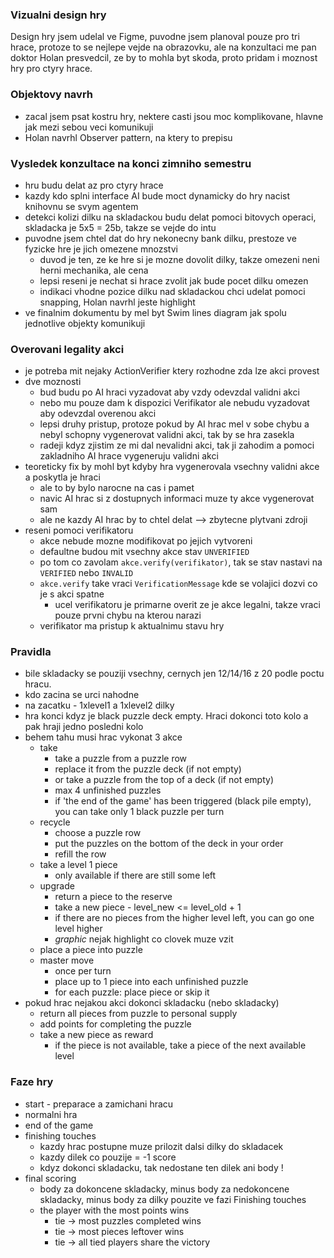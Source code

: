 ### Vizualni design hry

Design hry jsem udelal ve Figme, puvodne jsem planoval pouze pro tri hrace, protoze to se nejlepe vejde na obrazovku, ale na konzultaci me pan doktor Holan presvedcil, ze by to mohla byt skoda, proto pridam i moznost hry pro ctyry hrace.

### Objektovy navrh

- zacal jsem psat kostru hry, nektere casti jsou moc komplikovane, hlavne jak mezi sebou veci komunikuji
- Holan navrhl Observer pattern, na ktery to prepisu

### Vysledek konzultace na konci zimniho semestru

- hru budu delat az pro ctyry hrace
- kazdy kdo splni interface AI bude moct dynamicky do hry nacist knihovnu se svym agentem
- detekci kolizi dilku na skladackou budu delat pomoci bitovych operaci, skladacka je 5x5 = 25b, takze se vejde do intu
- puvodne jsem chtel dat do hry nekonecny bank dilku, prestoze ve fyzicke hre je jich omezene mnozstvi
  - duvod je ten, ze ke hre si je mozne dovolit dilky, takze omezeni neni herni mechanika, ale cena
  - lepsi reseni je nechat si hrace zvolit jak bude pocet dilku omezen
  - indikaci vhodne pozice dilku nad skladackou chci udelat pomoci snapping, Holan navrhl jeste highlight
- ve finalnim dokumentu by mel byt Swim lines diagram jak spolu jednotlive objekty komunikuji

### Overovani legality akci

- je potreba mit nejaky ActionVerifier ktery rozhodne zda lze akci provest
- dve moznosti
  - bud budu po AI hraci vyzadovat aby vzdy odevzdal validni akci
  - nebo mu pouze dam k dispozici Verifikator ale nebudu vyzadovat aby odevzdal overenou akci
  - lepsi druhy pristup, protoze pokud by AI hrac mel v sobe chybu a nebyl schopny vygenerovat validni akci, tak by se hra zasekla
  - radeji kdyz zjistim ze mi dal nevalidni akci, tak ji zahodim a pomoci zakladniho AI hrace vygeneruju validni akci
- teoreticky fix by mohl byt kdyby hra vygenerovala vsechny validni akce a poskytla je hraci
  - ale to by bylo narocne na cas i pamet
  - navic AI hrac si z dostupnych informaci muze ty akce vygenerovat sam
  - ale ne kazdy AI hrac by to chtel delat --> zbytecne plytvani zdroji
- reseni pomoci verifikatoru
  - akce nebude mozne modifikovat po jejich vytvoreni
  - defaultne budou mit vsechny akce stav `UNVERIFIED`
  - po tom co zavolam `akce.verify(verifikator)`, tak se stav nastavi na `VERIFIED` nebo `INVALID`
  - `akce.verify` take vraci `VerificationMessage` kde se volajici dozvi co je s akci spatne
    - ucel verifikatoru je primarne overit ze je akce legalni, takze vraci pouze prvni chybu na kterou narazi
  - verifikator ma pristup k aktualnimu stavu hry

### Pravidla

- bile skladacky se pouziji vsechny, cernych jen 12/14/16 z 20 podle poctu hracu.
- kdo zacina se urci nahodne
- na zacatku - 1xlevel1 a 1xlevel2 dilky
- hra konci kdyz je black puzzle deck empty. Hraci dokonci toto kolo a pak hraji jedno posledni kolo
- behem tahu musi hrac vykonat 3 akce
  - take
    - take a puzzle from a puzzle row
    - replace it from the puzzle deck (if not empty)
    - or take a puzzle from the top of a deck (if not empty)
    - max 4 unfinished puzzles
    - if 'the end of the game' has been triggered (black pile empty), you can take only 1 black puzzle per turn
  - recycle
    - choose a puzzle row
    - put the puzzles on the bottom of the deck in your order
    - refill the row
  - take a level 1 piece
    - only available if there are still some left
  - upgrade
    - return a piece to the reserve
    - take a new piece - level_new <= level_old + 1
    - if there are no pieces from the higher level left, you can go one level higher
    - _graphic_ nejak highlight co clovek muze vzit
  - place a piece into puzzle
  - master move
    - once per turn
    - place up to 1 piece into each unfinished puzzle
    - for each puzzle: place piece or skip it
- pokud hrac nejakou akci dokonci skladacku (nebo skladacky)
  - return all pieces from puzzle to personal supply
  - add points for completing the puzzle
  - take a new piece as reward
    - if the piece is not available, take a piece of the next available level

### Faze hry

- start - preparace a zamichani hracu
- normalni hra
- end of the game
- finishing touches
  - kazdy hrac postupne muze prilozit dalsi dilky do skladacek
  - kazdy dilek co pouzije = -1 score
  - kdyz dokonci skladacku, tak nedostane ten dilek ani body !
- final scoring
  - body za dokoncene skladacky, minus body za nedokoncene skladacky, minus body za dilky pouzite ve fazi Finishing touches
  - the player with the most points wins
    - tie -> most puzzles completed wins
    - tie -> most pieces leftover wins
    - tie -> all tied players share the victory
